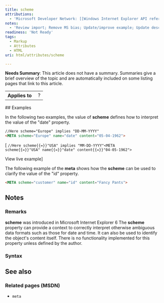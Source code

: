 ```yaml
---
title: scheme
attributions:
  - 'Microsoft Developer Network: [[Windows Internet Explorer API reference](http://msdn.microsoft.com/en-us/library/ie/hh828809%28v=vs.85%29.aspx) Article]'
notes:
  - 'Review import; Remove MS bias; Update/improve example; Update descriptions; Fix lists & compatibility info'
readiness: 'Not Ready'
tags:
  - Markup
  - Attributes
  - HTML
uri: html/attributes/scheme

---
```

**Needs Summary**: This article does not have a summary. Summaries give a brief overview of the topic and are automatically included on some listing pages that link to this article.

<table class="wikitable">
<tr>
<th>
Applies to

</th>
<td>
 ?

</td>
</tr>
</table>
## Examples

In the following two examples, the value of **scheme** defines how to interpret the value of the "date" property.

``` html
//Here scheme="Europe" implies "DD-MM-YYYY"
<META scheme="Europe" name="date" content="05-04-1962">
```

[
    <code>//Here scheme{{=}}"USA" implies "MM-DD-YYYY"<META scheme{{=}}"USA" name{{=}}"date" content{{=}}"04-05-1962"></code>

View live example]

The following example of the **meta** shows how the **scheme** can be used to clarify the value of the "id" property.

``` html
<META scheme="customer" name="id" content="Fancy Pants">
```

## Notes

### Remarks

**scheme** was introduced in Microsoft Internet Explorer 6 The **scheme** property can provide a context to correctly interpret otherwise ambiguous data formats such as those for date and time. It can also be used to identify the object's content itself. There is no functionality implemented for this property unless defined by the author.

### Syntax

## See also

### Related pages (MSDN)

-   `meta`
